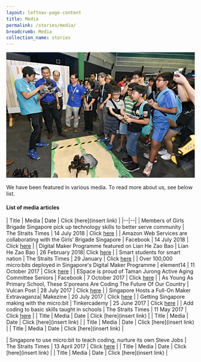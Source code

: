 ```yaml
---
layout: leftnav-page-content
title: Media
permalink: /stories/media/
breadcrumb: Media
collection_name: stories
---
```

![media main image](/images/stories/media/media-main-page-2.jpg)

We have been featured in various media. To read more about us, see below list. 

#### List of media articles

| Title | Media | Date | Click [here](insert link) |
|--|--|
| Members of Girls Brigade Singapore pick up technology skills to better serve community | The Straits Times  | 14 July 2018 | Click [here](https://www.straitstimes.com/singapore/members-of-girls-brigade-singapore-pick-up-technology-skills-to-better-serve-community) |
| Amazon Web Services are collaborating with the Girls’ Brigade Singapore | Facebook | 14 July 2018 | Click [here](https://www.facebook.com/amazonwebservices/videos/1735724719798219/) |
| Digital Maker Programme featured on Lian He Zao Bao | Lian He Zao Bao  | 26 February 2018| Click [here](https://www.zaobao.com.sg/news/singapore/story20180226-837967) |
| Smart students for smart nation | The Straits Times | 29 January | Click [here](https://www.straitstimes.com/singapore/education/smart-students-for-smart-nation) |
| Over 100,000 micro:bits deployed in Singapore's Digital Maker Programme | element14 | 11 October 2017 | Click [here](https://www.element14.com/community/community/stem-academy/microbit/blog/2017/10/10/over-100000-microbits-deployed-in-singapores-digital-maker-programme) |
| ESpace is proud of Taman Jurong Active Aging Committee Seniors | Facebook | 7 October 2017 | Click [here](https://www.facebook.com/EspaceCW/videos/vb.1185282284824920/1661212403898570/?type=2&theater) |
| As Young As Primary School, These S'poreans Are Coding The Future Of Our Country | Vulcan Post | 28 July 2017 | Click [here](https://vulcanpost.com/617312/code-xtremeapps-2017-hackathon/) |
| Singapore Hosts a Full-On Maker Extravaganza| Makezine | 20 July 2017 | Click [here](https://makezine.com/2017/07/20/singapore-hosts-full-maker-extravaganza/) |
| Getting Singapore making with the micro:bit | Tinkercademy | 25 June 2017 | Click [here](https://blog.tinkercademy.com/digital-maker-programme-998927090ddc) |
| Add coding to basic skills taught in schools | The Straits Times  | 11 May 2017 | Click [here](https://www.straitstimes.com/opinion/add-coding-to-basic-skills-taught-in-schools?xtor=CS3-18) |
| Title | Media | Date | Click [here](insert link) |
| Title | Media | Date | Click [here](insert link) |
| Title | Media | Date | Click [here](insert link) |
| Title | Media | Date | Click [here](insert link) |

| Singapore to use micro:bit to teach coding, nurture its own Steve Jobs | The Straits Times | 13 April 2017 | Click [here](https://www.straitstimes.com/singapore/singapore-to-use-microbit-to-teach-coding-nurture-its-own-steve-jobs) |
| Title | Media | Date | Click [here](insert link) |
| Title | Media | Date | Click [here](insert link) |
